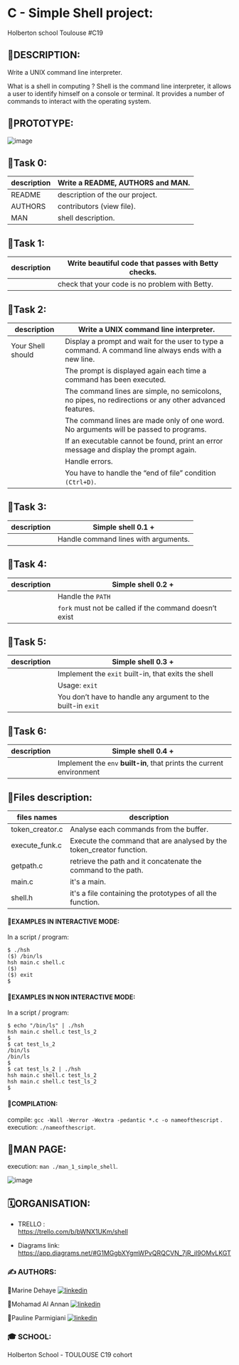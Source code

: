 # C - Simple Shell project:
Holberton school Toulouse  #C19

## 📝DESCRIPTION:

Write a UNIX command line interpreter.

What is a shell in computing ?
Shell is the command line interpreter, it allows a user to identify himself on a console or terminal. It provides a number of commands to interact with the operating system.

## 📝PROTOTYPE:

![image](https://zupimages.net/up/22/49/5mj8.png)

## 📜Task 0:

| description        |   Write a README, AUTHORS and  MAN.                                                       |
| ----------------- | ------------------------------------------------------------------ |
|README| description of the our project.
|AUTHORS| contributors (view file).
|MAN| shell description.

## 📜Task 1:

| description        |  Write beautiful code that passes with Betty checks.   
| ----------------- | ------------------------------------------------------------------ |
|| check that your code is no problem with Betty.

## 📜Task 2:

|   description     |  Write a UNIX command line interpreter.                                                              |
| ----------------- | ------------------------------------------------------------------ |
| Your Shell should | Display a prompt and wait for the user to type a command. A command line always ends with a new line.  |
|| The prompt is displayed again each time a command has been executed.
|| The command lines are simple, no semicolons, no pipes, no redirections or any other advanced features.
|| The command lines are made only of one word. No arguments will be passed to programs.
|| If an executable cannot be found, print an error message and display the prompt again.
|| Handle errors.
|| You have to handle the “end of file” condition `(Ctrl+D)`.

## 📜Task 3:

|   description     |  Simple shell 0.1 +                                                                    |
| ----------------- | ------------------------------------------------------------------ |
|| Handle command lines with arguments.

## 📜Task 4:

| description           |  Simple shell 0.2 +                                                           |
| ----------------- | ------------------------------------------------------------------ |
|| Handle the `PATH`
|| `fork` must not be called if the command doesn’t exist

## 📜Task 5:

| description           |  Simple shell 0.3 +                                                               |
| ----------------- | ------------------------------------------------------------------ |
|| Implement the `exit` built-in, that exits the shell
|| Usage: `exit`
|| You don’t have to handle any argument to the built-in `exit`

## 📜Task 6:

| description           |  Simple shell 0.4 +                                                            |
| ----------------- | ------------------------------------------------------------------ |
|| Implement the `env` **built-in**, that prints the current environment


## 📝Files description:

| files names             | description                                                                |
| ----------------- | ------------------------------------------------------------------ |
|token_creator.c| Analyse each commands from the buffer.
|execute_funk.c| Execute the command that are analysed by the token_creator function.
|getpath.c| retrieve the path and it concatenate the command to the path.
|main.c| it's a main.
|shell.h| it's a file containing the prototypes of all the function.

#### 📃EXAMPLES IN INTERACTIVE MODE:
In a script / program:  

`$ ./hsh`  
`($) /bin/ls`  
`hsh main.c shell.c`  
`($)`  
`($) exit`    
`$` 

#### 📃EXAMPLES IN NON INTERACTIVE MODE:
In a script / program:  

`$ echo "/bin/ls" | ./hsh`  
`hsh main.c shell.c test_ls_2`  
`$`  
`$ cat test_ls_2`  
`/bin/ls`  
`/bin/ls`  
`$`  
`$ cat test_ls_2 | ./hsh`  
`hsh main.c shell.c test_ls_2`  
`hsh main.c shell.c test_ls_2`  
`$`  

#### 📃COMPILATION:

compile:
`gcc -Wall -Werror -Wextra -pedantic *.c -o nameofthescript`  .
execution: `./nameofthescript`.
 
## 📖MAN PAGE:
execution: `man ./man_1_simple_shell`.

![image](https://zupimages.net/up/22/49/2auu.png)

## 🗓ORGANISATION:

- TRELLO :  
  https://trello.com/b/bWNX1UKm/shell

- Diagrams link:  
  https://app.diagrams.net/#G1MGgbXYgmWPvQRQCVN_7jR_iI9OMvLKGT

### ✍ AUTHORS: 
🔸Marine Dehaye
[![linkedin](https://img.shields.io/badge/linkedin-white?style=for-the-badge&logo=linkedin&logoColor=black)](https://www.linkedin.com/in/marine-dehaye-9a5b39127/?originalSubdomain=fr)

🔸Mohamad Al Annan 
[![linkedin](https://img.shields.io/badge/linkedin-white?style=for-the-badge&logo=linkedin&logoColor=black)](https://www.linkedin.com/in/mohamad-al-annan-325b0776/?originalSubdomain=lb)

🔸Pauline Parmigiani
[![linkedin](https://img.shields.io/badge/linkedin-white?style=for-the-badge&logo=linkedin&logoColor=black)](https://www.linkedin.com/in/pauline-parmigiani-36384017b/?originalSubdomain=fr)

### 🎓 SCHOOL:

Holberton School - TOULOUSE
C19 cohort
